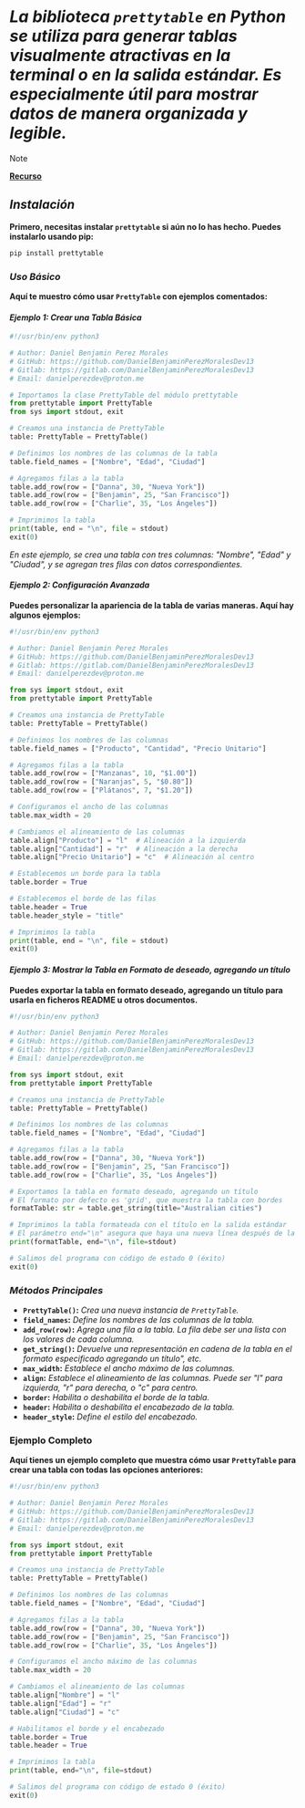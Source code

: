 <!-- Author: Daniel Benjamin Perez Morales -->
<!-- GitHub: https://github.com/DanielBenjaminPerezMoralesDev13 -->
<!-- Gitlab: https://gitlab.com/DanielBenjaminPerezMoralesDev13 -->
<!-- Email: danielperezdev@proton.me -->

# ***La biblioteca `prettytable` en Python se utiliza para generar tablas visualmente atractivas en la terminal o en la salida estándar. Es especialmente útil para mostrar datos de manera organizada y legible.***

> [!NOTE]
> **[Recurso](https://zetcode.com/python/prettytable/ "https://zetcode.com/python/prettytable/")**

## ***Instalación***

**Primero, necesitas instalar `prettytable` si aún no lo has hecho. Puedes instalarlo usando pip:**

```bash
pip install prettytable
```

### ***Uso Básico***

**Aquí te muestro cómo usar `PrettyTable` con ejemplos comentados:**

#### ***Ejemplo 1: Crear una Tabla Básica***

```python
#!/usr/bin/env python3

# Author: Daniel Benjamin Perez Morales
# GitHub: https://github.com/DanielBenjaminPerezMoralesDev13
# Gitlab: https://gitlab.com/DanielBenjaminPerezMoralesDev13
# Email: danielperezdev@proton.me

# Importamos la clase PrettyTable del módulo prettytable
from prettytable import PrettyTable
from sys import stdout, exit

# Creamos una instancia de PrettyTable
table: PrettyTable = PrettyTable()

# Definimos los nombres de las columnas de la tabla
table.field_names = ["Nombre", "Edad", "Ciudad"]

# Agregamos filas a la tabla
table.add_row(row = ["Danna", 30, "Nueva York"])
table.add_row(row = ["Benjamin", 25, "San Francisco"])
table.add_row(row = ["Charlie", 35, "Los Ángeles"])

# Imprimimos la tabla
print(table, end = "\n", file = stdout)
exit(0)
```

*En este ejemplo, se crea una tabla con tres columnas: "Nombre", "Edad" y "Ciudad", y se agregan tres filas con datos correspondientes.*

#### ***Ejemplo 2: Configuración Avanzada***

**Puedes personalizar la apariencia de la tabla de varias maneras. Aquí hay algunos ejemplos:**

```python
#!/usr/bin/env python3

# Author: Daniel Benjamin Perez Morales
# GitHub: https://github.com/DanielBenjaminPerezMoralesDev13
# Gitlab: https://gitlab.com/DanielBenjaminPerezMoralesDev13
# Email: danielperezdev@proton.me

from sys import stdout, exit
from prettytable import PrettyTable

# Creamos una instancia de PrettyTable
table: PrettyTable = PrettyTable()

# Definimos los nombres de las columnas
table.field_names = ["Producto", "Cantidad", "Precio Unitario"]

# Agregamos filas a la tabla
table.add_row(row = ["Manzanas", 10, "$1.00"])
table.add_row(row = ["Naranjas", 5, "$0.80"])
table.add_row(row = ["Plátanos", 7, "$1.20"])

# Configuramos el ancho de las columnas
table.max_width = 20

# Cambiamos el alineamiento de las columnas
table.align["Producto"] = "l"  # Alineación a la izquierda
table.align["Cantidad"] = "r"  # Alineación a la derecha
table.align["Precio Unitario"] = "c"  # Alineación al centro

# Establecemos un borde para la tabla
table.border = True

# Establecemos el borde de las filas
table.header = True
table.header_style = "title"

# Imprimimos la tabla
print(table, end = "\n", file = stdout)
exit(0)
```

#### ***Ejemplo 3: Mostrar la Tabla en Formato de deseado, agregando un título***

**Puedes exportar la tabla en formato deseado, agregando un título para usarla en ficheros README u otros documentos.**

```python
#!/usr/bin/env python3

# Author: Daniel Benjamin Perez Morales
# GitHub: https://github.com/DanielBenjaminPerezMoralesDev13
# Gitlab: https://gitlab.com/DanielBenjaminPerezMoralesDev13
# Email: danielperezdev@proton.me

from sys import stdout, exit
from prettytable import PrettyTable

# Creamos una instancia de PrettyTable
table: PrettyTable = PrettyTable()

# Definimos los nombres de las columnas
table.field_names = ["Nombre", "Edad", "Ciudad"]

# Agregamos filas a la tabla
table.add_row(row = ["Danna", 30, "Nueva York"])
table.add_row(row = ["Benjamin", 25, "San Francisco"])
table.add_row(row = ["Charlie", 35, "Los Ángeles"])

# Exportamos la tabla en formato deseado, agregando un título
# El formato por defecto es 'grid', que muestra la tabla con bordes
formatTable: str = table.get_string(title="Australian cities")

# Imprimimos la tabla formateada con el título en la salida estándar
# El parámetro end="\n" asegura que haya una nueva línea después de la tabla
print(formatTable, end="\n", file=stdout)

# Salimos del programa con código de estado 0 (éxito)
exit(0)
```

### ***Métodos Principales***

- **`PrettyTable()`:** *Crea una nueva instancia de `PrettyTable`.*
- **`field_names`:** *Define los nombres de las columnas de la tabla.*
- **`add_row(row)`:** *Agrega una fila a la tabla. La fila debe ser una lista con los valores de cada columna.*
- **`get_string()`:** *Devuelve una representación en cadena de la tabla en el formato especificado agregando un título", etc.*
- **`max_width`:** *Establece el ancho máximo de las columnas.*
- **`align`:** *Establece el alineamiento de las columnas. Puede ser "l" para izquierda, "r" para derecha, o "c" para centro.*
- **`border`:** *Habilita o deshabilita el borde de la tabla.*
- **`header`:** *Habilita o deshabilita el encabezado de la tabla.*
- **`header_style`:** *Define el estilo del encabezado.*

### **Ejemplo Completo**

**Aquí tienes un ejemplo completo que muestra cómo usar `PrettyTable` para crear una tabla con todas las opciones anteriores:**

```python
#!/usr/bin/env python3

# Author: Daniel Benjamin Perez Morales
# GitHub: https://github.com/DanielBenjaminPerezMoralesDev13
# Gitlab: https://gitlab.com/DanielBenjaminPerezMoralesDev13
# Email: danielperezdev@proton.me

from sys import stdout, exit
from prettytable import PrettyTable

# Creamos una instancia de PrettyTable
table: PrettyTable = PrettyTable()

# Definimos los nombres de las columnas
table.field_names = ["Nombre", "Edad", "Ciudad"]

# Agregamos filas a la tabla
table.add_row(row = ["Danna", 30, "Nueva York"])
table.add_row(row = ["Benjamin", 25, "San Francisco"])
table.add_row(row = ["Charlie", 35, "Los Ángeles"])

# Configuramos el ancho máximo de las columnas
table.max_width = 20

# Cambiamos el alineamiento de las columnas
table.align["Nombre"] = "l"
table.align["Edad"] = "r"
table.align["Ciudad"] = "c"

# Habilitamos el borde y el encabezado
table.border = True
table.header = True

# Imprimimos la tabla
print(table, end="\n", file=stdout)

# Salimos del programa con código de estado 0 (éxito)
exit(0)
```
